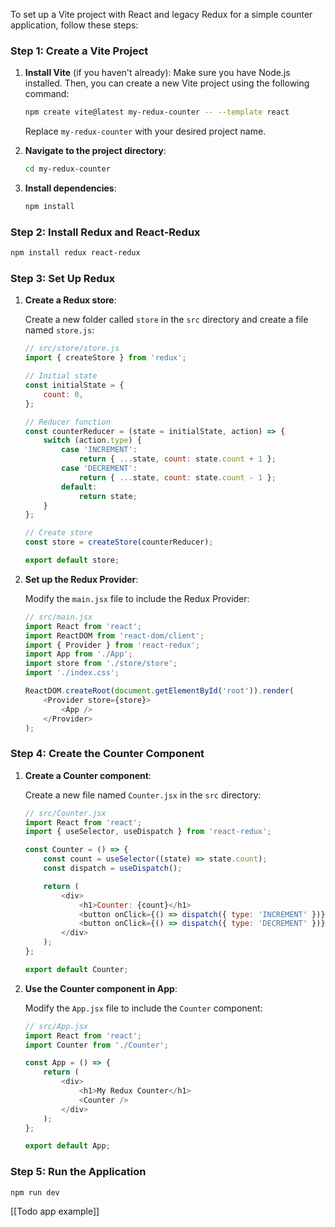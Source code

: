 To set up a Vite project with React and legacy Redux for a simple counter application, follow these steps:

### Step 1: Create a Vite Project

1. **Install Vite** (if you haven't already):
   Make sure you have Node.js installed. Then, you can create a new Vite project using the following command:

   ```bash
   npm create vite@latest my-redux-counter -- --template react
   ```

   Replace `my-redux-counter` with your desired project name.

2. **Navigate to the project directory**:

   ```bash
   cd my-redux-counter
   ```

3. **Install dependencies**:

   ```bash
   npm install
   ```

### Step 2: Install Redux and React-Redux

```bash
npm install redux react-redux
```

### Step 3: Set Up Redux

1. **Create a Redux store**:

   Create a new folder called `store` in the `src` directory and create a file named `store.js`:

   ```javascript
   // src/store/store.js
   import { createStore } from 'redux';

   // Initial state
   const initialState = {
       count: 0,
   };

   // Reducer function
   const counterReducer = (state = initialState, action) => {
       switch (action.type) {
           case 'INCREMENT':
               return { ...state, count: state.count + 1 };
           case 'DECREMENT':
               return { ...state, count: state.count - 1 };
           default:
               return state;
       }
   };

   // Create store
   const store = createStore(counterReducer);

   export default store;
   ```

2. **Set up the Redux Provider**:

   Modify the `main.jsx` file to include the Redux Provider:

   ```javascript
   // src/main.jsx
   import React from 'react';
   import ReactDOM from 'react-dom/client';
   import { Provider } from 'react-redux';
   import App from './App';
   import store from './store/store';
   import './index.css';

   ReactDOM.createRoot(document.getElementById('root')).render(
       <Provider store={store}>
           <App />
       </Provider>
   );
   ```

### Step 4: Create the Counter Component

1. **Create a Counter component**:

   Create a new file named `Counter.jsx` in the `src` directory:

   ```javascript
   // src/Counter.jsx
   import React from 'react';
   import { useSelector, useDispatch } from 'react-redux';

   const Counter = () => {
       const count = useSelector((state) => state.count);
       const dispatch = useDispatch();

       return (
           <div>
               <h1>Counter: {count}</h1>
               <button onClick={() => dispatch({ type: 'INCREMENT' })}>Increment</button>
               <button onClick={() => dispatch({ type: 'DECREMENT' })}>Decrement</button>
           </div>
       );
   };

   export default Counter;
   ```

2. **Use the Counter component in App**:

   Modify the `App.jsx` file to include the `Counter` component:

   ```javascript
   // src/App.jsx
   import React from 'react';
   import Counter from './Counter';

   const App = () => {
       return (
           <div>
               <h1>My Redux Counter</h1>
               <Counter />
           </div>
       );
   };

   export default App;
   ```

### Step 5: Run the Application

```bash
npm run dev
```


[[Todo app example]]
